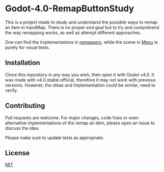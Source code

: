 # Godot-4.0-RemapButtonStudy

This is a project made to study and understand the possible ways to remap an item in InputMap.
There is no proper end goal but to try and comprehend the way remapping works, as well as attempt different approaches.

One can find the implementations in [remappers](Menus/remappers/), while the scene in [Menu](Menu/) is purely for visual tests.

## Installation

Clone this repository in any way you wish, then open it with Godot v4.0.
It was made with v4.0.stable.official, therefore it may not work with previous versions. However, the ideas and implementation could be similar, need to verify.

## Contributing

Pull requests are welcome. For major changes, code fixes or even alternative implementations of the remap an item, please open an issue to discuss the idea.

Please make sure to update tests as appropriate.

## License

[MIT](https://choosealicense.com/licenses/mit/)
